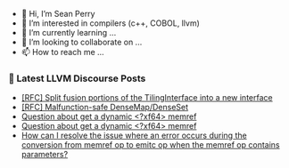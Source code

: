 - 👋 Hi, I’m Sean Perry
- 👀 I’m interested in compilers (c++, COBOL, llvm)
- 🌱 I’m currently learning ...
- 💞️ I’m looking to collaborate on ...
- 📫 How to reach me ...

<!---
s66perry/s66perry is a ✨ special ✨ repository because its `README.md` (this file) appears on your GitHub profile.
You can click the Preview link to take a look at your changes.
--->
### 📕 Latest LLVM Discourse Posts

<!-- DISCOURSE-LLVM:START -->
- [[RFC] Split fusion portions of the TilingInterface into a new interface](https://discourse.llvm.org/t/rfc-split-fusion-portions-of-the-tilinginterface-into-a-new-interface/81155#post_4)
- [[RFC] Malfunction-safe DenseMap/DenseSet](https://discourse.llvm.org/t/rfc-malfunction-safe-densemap-denseset/81036#post_10)
- [Question about get a dynamic &lt;?xf64&gt; memref](https://discourse.llvm.org/t/question-about-get-a-dynamic-xf64-memref/81197#post_4)
- [Question about get a dynamic &lt;?xf64&gt; memref](https://discourse.llvm.org/t/question-about-get-a-dynamic-xf64-memref/81197#post_3)
- [How can I resolve the issue where an error occurs during the conversion from memref op to emitc op when the memref op contains parameters?](https://discourse.llvm.org/t/how-can-i-resolve-the-issue-where-an-error-occurs-during-the-conversion-from-memref-op-to-emitc-op-when-the-memref-op-contains-parameters/81196#post_2)
<!-- DISCOURSE-LLVM:END -->
